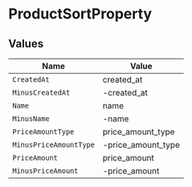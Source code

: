# ProductSortProperty


## Values

| Name                   | Value                  |
| ---------------------- | ---------------------- |
| `CreatedAt`            | created_at             |
| `MinusCreatedAt`       | -created_at            |
| `Name`                 | name                   |
| `MinusName`            | -name                  |
| `PriceAmountType`      | price_amount_type      |
| `MinusPriceAmountType` | -price_amount_type     |
| `PriceAmount`          | price_amount           |
| `MinusPriceAmount`     | -price_amount          |